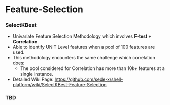 # Feature-Selection

### SelectKBest

- Univariate Feature Selection Methodology which involves **F-test + Correlation**.  
- Able to identify UNIT Level features when a pool of 100 features are used.  
- This methodology encounters the same challenge which correlation does:
    - The pool considered for Correlation has more than 10k+ features at a single instance.
- Detailed Wiki Page: https://github.com/sede-x/shell-platform/wiki/SelectKBest-Feature-Selection

### TBD
